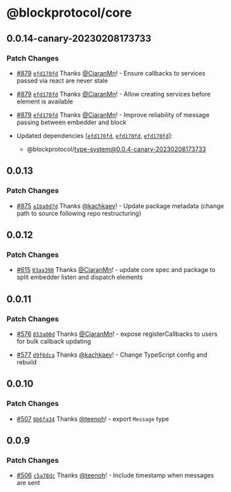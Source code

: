 # @blockprotocol/core

## 0.0.14-canary-20230208173733

### Patch Changes

- [#879](https://github.com/blockprotocol/blockprotocol/pull/879) [`efd170fd`](https://github.com/blockprotocol/blockprotocol/commit/efd170fdb774b8702d31ead8935025226f7c361e) Thanks [@CiaranMn](https://github.com/CiaranMn)! - Ensure callbacks to services passed via react are never stale

- [#879](https://github.com/blockprotocol/blockprotocol/pull/879) [`efd170fd`](https://github.com/blockprotocol/blockprotocol/commit/efd170fdb774b8702d31ead8935025226f7c361e) Thanks [@CiaranMn](https://github.com/CiaranMn)! - Allow creating services before element is available

- [#879](https://github.com/blockprotocol/blockprotocol/pull/879) [`efd170fd`](https://github.com/blockprotocol/blockprotocol/commit/efd170fdb774b8702d31ead8935025226f7c361e) Thanks [@CiaranMn](https://github.com/CiaranMn)! - Improve reliability of message passing between embedder and block

- Updated dependencies [[`efd170fd`](https://github.com/blockprotocol/blockprotocol/commit/efd170fdb774b8702d31ead8935025226f7c361e), [`efd170fd`](https://github.com/blockprotocol/blockprotocol/commit/efd170fdb774b8702d31ead8935025226f7c361e), [`efd170fd`](https://github.com/blockprotocol/blockprotocol/commit/efd170fdb774b8702d31ead8935025226f7c361e)]:
  - @blockprotocol/type-system@0.0.4-canary-20230208173733

## 0.0.13

### Patch Changes

- [#875](https://github.com/blockprotocol/blockprotocol/pull/875) [`a1ba0d7d`](https://github.com/blockprotocol/blockprotocol/commit/a1ba0d7d17971ee30586a673ce3d4f5bee6e65d1) Thanks [@kachkaev](https://github.com/kachkaev)! - Update package metadata (change path to source following repo restructuring)

## 0.0.12

### Patch Changes

- [#615](https://github.com/blockprotocol/blockprotocol/pull/615) [`03aa390`](https://github.com/blockprotocol/blockprotocol/commit/03aa3902540114fd341d48a8d0dfa060d27ee71f) Thanks [@CiaranMn](https://github.com/CiaranMn)! - update core spec and package to split embedder listen and dispatch elements

## 0.0.11

### Patch Changes

- [#576](https://github.com/blockprotocol/blockprotocol/pull/576) [`853a00d`](https://github.com/blockprotocol/blockprotocol/commit/853a00df8468b277b8a7f73e2242d686fedc5b3d) Thanks [@CiaranMn](https://github.com/CiaranMn)! - expose registerCallbacks to users for bulk callback updating

- [#577](https://github.com/blockprotocol/blockprotocol/pull/577) [`d9f6dca`](https://github.com/blockprotocol/blockprotocol/commit/d9f6dca9902867fdde9c2ad0ee93ed80889b12bc) Thanks [@kachkaev](https://github.com/kachkaev)! - Change TypeScript config and rebuild

## 0.0.10

### Patch Changes

- [#507](https://github.com/blockprotocol/blockprotocol/pull/507) [`6b6fa34`](https://github.com/blockprotocol/blockprotocol/commit/6b6fa3475aa2c8d52daa03244d6b8b9babbcc06e) Thanks [@teenoh](https://github.com/teenoh)! - export `Message` type

## 0.0.9

### Patch Changes

- [#506](https://github.com/blockprotocol/blockprotocol/pull/506) [`c5a78dc`](https://github.com/blockprotocol/blockprotocol/commit/c5a78dc448a374750b677f097d3b7287b86274fc) Thanks [@teenoh](https://github.com/teenoh)! - Include timestamp when messages are sent

